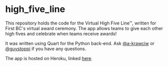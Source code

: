 # high_five_line

This repository holds the code for the Virtual High Five Line™, written for First BC's virtual award ceremony. The app allows teams to give each other high fives and celebrate when teams receive awards!

It was written using Quart for the Python back-end. Ask [@a-krawciw](https://github.com/a-krawciw) or [@guystoppi](https://github.com/guystoppi) if you have any questions.

The app is hosted on Heroku, linked [here](http://high-five-line.herokuapp.com/).
